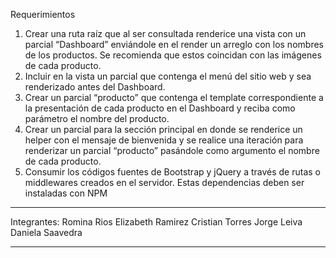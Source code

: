 Requerimientos
1. Crear una ruta raíz que al ser consultada renderice una vista con un parcial
“Dashboard” enviándole en el render un arreglo con los nombres de los productos. Se
recomienda que estos coincidan con las imágenes de cada producto.
2. Incluir en la vista un parcial que contenga el menú del sitio web y sea renderizado
antes del Dashboard.
3. Crear un parcial “producto” que contenga el template correspondiente a la
presentación de cada producto en el Dashboard y reciba como parámetro el nombre
del producto.
4. Crear un parcial para la sección principal en donde se renderice un helper con el
mensaje de bienvenida y se realice una iteración para renderizar un parcial
“producto” pasándole como argumento el nombre de cada producto.
5. Consumir los códigos fuentes de Bootstrap y jQuery a través de rutas o middlewares
creados en el servidor. Estas dependencias deben ser instaladas con NPM

*******************************
Integrantes: Romina Rios
             Elizabeth Ramirez
             Cristian Torres
             Jorge Leiva
             Daniela Saavedra
*******************************